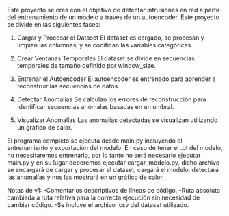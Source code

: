 Este proyecto se crea con el objetivo de detectar intrusiones en red a partir del entrenamiento de un modelo a través de un autoencoder. Este proyecto se divide en las siguientes fases:

1. Cargar y Procesar el Dataset
El dataset es cargado, se procesan y limpian las columnas, y se codifican las variables categóricas.

2. Crear Ventanas Temporales
El dataset se divide en secuencias temporales de tamaño definido por window_size.

3. Entrenar el Autoencoder
El autoencoder es entrenado para aprender a reconstruir las secuencias de datos.

4. Detectar Anomalías
Se calculan los errores de reconstrucción para identificar secuencias anómalas basadas en un umbral.

5. Visualizar Anomalías
Las anomalías detectadas se visualizan utilizando un gráfico de calor.

El programa completo se ejecuta desde main.py incluyendo el entrenamiento y exportación del modelo.
En caso de tener el .pt del modelo, no necesitaremos entrenarlo, por lo tanto no será necesario ejecutar main.py y en su lugar deberemos ejecutar cargar_modelo.py, dicho archivo se encargará de cargar y procesar el dataset, cargará el modelo, detectará las anomalías y nos las mostrará en un gráfico de calor.

Notas de v1:
-Comentarios descriptivos de líneas de código.
-Ruta absoluta cambiada a ruta relativa para la correcta ejecución sin necesidad de cambiar código.
-Se incluye el archivo .csv del dataset utilizado.

